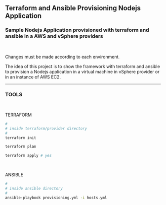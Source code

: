## Terraform and Ansible Provisioning Nodejs Application

### Sample Nodejs Application provisioned with terraform and ansible in a AWS and vSphere providers
<br>

Changes must be made according to each environment.

The idea of ​​this project is to show the framework with terraform and ansible to provision a Nodejs application in a virtual machine in vSphere provider or in an instance of AWS EC2.

---
### **TOOLS**
<br>
    
TERRAFORM
    
```sh
#
# inside terraform/provider directory
#
terraform init

terraform plan

terraform apply # yes
```
<br>

ANSIBLE

```sh
#
# inside ansible directory
#
ansible-playbook provisioning.yml -i hosts.yml
```